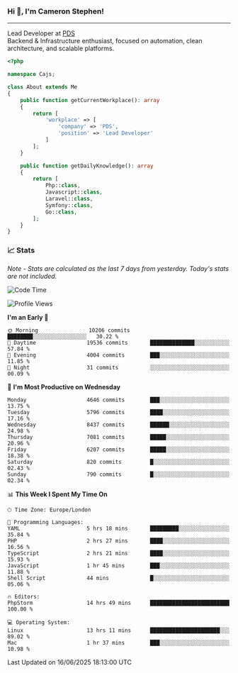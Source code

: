 ### Hi 👋, I'm Cameron Stephen!

---

Lead Developer at [PDS](https://prindatasolutions.co.uk)  
Backend & Infrastructure enthusiast, focused on automation, clean architecture, and scalable platforms.


```php
<?php

namespace Cajs;

class About extends Me
{
    public function getCurrentWorkplace(): array
    {
        return [
            'workplace' => [
                'company' => 'PDS',
                'position' => 'Lead Developer'
            ]
        ];
    }

    public function getDailyKnowledge(): array
    {
        return [
            Php::class,
            Javascript::class,
            Laravel::class,
            Symfony::class,
            Go::class,
        ];
    }
}
```

### 📈 Stats
<p><em>Note - Stats are calculated as the last 7 days from yesterday. Today's stats are not included.</em></p>


<!--START_SECTION:waka-->
![Code Time](http://img.shields.io/badge/Code%20Time-4%2C535%20hrs%2025%20mins-blue)

![Profile Views](http://img.shields.io/badge/Profile%20Views-0-blue)

**I'm an Early 🐤** 

```text
🌞 Morning                10206 commits       ████████░░░░░░░░░░░░░░░░░   30.22 % 
🌆 Daytime                19536 commits       ██████████████░░░░░░░░░░░   57.84 % 
🌃 Evening                4004 commits        ███░░░░░░░░░░░░░░░░░░░░░░   11.85 % 
🌙 Night                  31 commits          ░░░░░░░░░░░░░░░░░░░░░░░░░   00.09 % 
```
📅 **I'm Most Productive on Wednesday** 

```text
Monday                   4646 commits        ███░░░░░░░░░░░░░░░░░░░░░░   13.75 % 
Tuesday                  5796 commits        ████░░░░░░░░░░░░░░░░░░░░░   17.16 % 
Wednesday                8437 commits        ██████░░░░░░░░░░░░░░░░░░░   24.98 % 
Thursday                 7081 commits        █████░░░░░░░░░░░░░░░░░░░░   20.96 % 
Friday                   6207 commits        █████░░░░░░░░░░░░░░░░░░░░   18.38 % 
Saturday                 820 commits         █░░░░░░░░░░░░░░░░░░░░░░░░   02.43 % 
Sunday                   790 commits         █░░░░░░░░░░░░░░░░░░░░░░░░   02.34 % 
```


📊 **This Week I Spent My Time On** 

```text
🕑︎ Time Zone: Europe/London

💬 Programming Languages: 
YAML                     5 hrs 18 mins       █████████░░░░░░░░░░░░░░░░   35.84 % 
PHP                      2 hrs 27 mins       ████░░░░░░░░░░░░░░░░░░░░░   16.56 % 
TypeScript               2 hrs 21 mins       ████░░░░░░░░░░░░░░░░░░░░░   15.93 % 
JavaScript               1 hr 45 mins        ███░░░░░░░░░░░░░░░░░░░░░░   11.88 % 
Shell Script             44 mins             █░░░░░░░░░░░░░░░░░░░░░░░░   05.06 % 

🔥 Editors: 
PhpStorm                 14 hrs 49 mins      █████████████████████████   100.00 % 

💻 Operating System: 
Linux                    13 hrs 11 mins      ██████████████████████░░░   89.02 % 
Mac                      1 hr 37 mins        ███░░░░░░░░░░░░░░░░░░░░░░   10.98 % 
```


 Last Updated on 16/06/2025 18:13:00 UTC
<!--END_SECTION:waka-->
